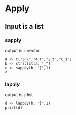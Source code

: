 # Apply

## Input is a list
### sapply
output is a vector
```{r}
a <- c("3_k","4_f","2_t","8_s")
b <- strsplit(a, "_")
c <- sapply(b, "[",1)
c
```
### lapply
output is a list
```{r}
d <- lapply(b, "[",1)
print(d)
```
